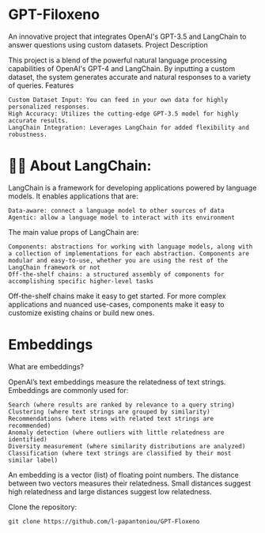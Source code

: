 # GPT-Filoxeno

An innovative project that integrates OpenAI's GPT-3.5 and LangChain to answer questions using custom datasets.
Project Description

This project is a blend of the powerful natural language processing capabilities of OpenAI's GPT-4 and LangChain. By
inputting a custom dataset, the system generates accurate and natural responses to a variety of queries.
Features

    Custom Dataset Input: You can feed in your own data for highly personalized responses.
    High Accuracy: Utilizes the cutting-edge GPT-3.5 model for highly accurate results.
    LangChain Integration: Leverages LangChain for added flexibility and robustness.

# 🦜️🔗 About LangChain: 

LangChain is a framework for developing applications powered by language models. It enables applications that are:

    Data-aware: connect a language model to other sources of data
    Agentic: allow a language model to interact with its environment

The main value props of LangChain are:

    Components: abstractions for working with language models, along with a collection of implementations for each abstraction. Components are modular and easy-to-use, whether you are using the rest of the LangChain framework or not
    Off-the-shelf chains: a structured assembly of components for accomplishing specific higher-level tasks

Off-the-shelf chains make it easy to get started. For more complex applications and nuanced use-cases, components make it easy to customize existing chains or build new ones.

# Embeddings
What are embeddings?

OpenAI’s text embeddings measure the relatedness of text strings. Embeddings are commonly used for:

    Search (where results are ranked by relevance to a query string)
    Clustering (where text strings are grouped by similarity)
    Recommendations (where items with related text strings are recommended)
    Anomaly detection (where outliers with little relatedness are identified)
    Diversity measurement (where similarity distributions are analyzed)
    Classification (where text strings are classified by their most similar label)

An embedding is a vector (list) of floating point numbers. The distance between two vectors measures their relatedness.
Small distances suggest high relatedness and large distances suggest low relatedness.


Clone the repository:

``git clone https://github.com/l-papantoniou/GPT-Floxeno``
